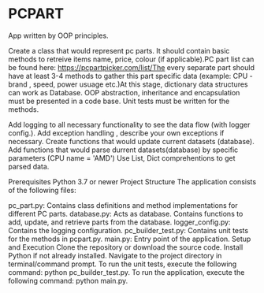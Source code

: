 # PCPART
App written by OOP principles.

<!-- Phase 1:  -->
Create a class that would represent pc parts. It should contain basic methods to retreive items name, price, colour (if applicable).PC part list can be found here: https://pcpartpicker.com/list/The every separate part should have at least 3-4 methods to gather this part specific data (example: CPU - brand , speed, power usuage etc.)At this stage, dictionary data structures can work as Database. OOP abstraction, inheritance and encapsulation must be presented in a code base. Unit tests must be written for the methods.

<!-- Phase 2:  -->
Add logging to all necessary functionality to see the data flow (with logger config.).
Add exception handling , describe your own exceptions if necessary. 
Create functions that would update current datasets (database).
Add functions that would parse durrent datasets(database) by specific parameters (CPU name = 'AMD')
Use  List, Dict comprehentions to get parsed data.

Prerequisites
Python 3.7 or newer
Project Structure
The application consists of the following files:

pc_part.py: Contains class definitions and method implementations for different PC parts.
database.py: Acts as database. Contains functions to add, update, and retrieve parts from the database.
logger_config.py: Contains the logging configuration.
pc_builder_test.py: Contains unit tests for the methods in pcpart.py.
main.py: Entry point of the application.
Setup and Execution
Clone the repository or download the source code.
Install Python if not already installed.
Navigate to the project directory in terminal/command prompt.
To run the unit tests, execute the following command: python pc_builder_test.py.
To run the application, execute the following command: python main.py.


